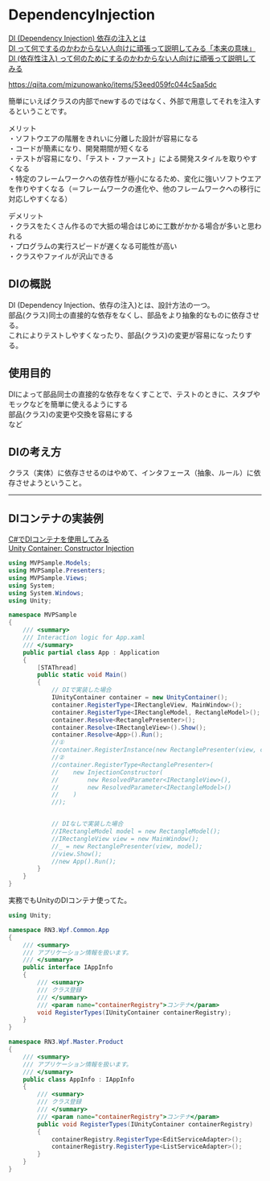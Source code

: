 # DependencyInjection

[DI (Dependency Injection) 依存の注入とは](https://demi-urge.com/dependency-injection/)  
[DI って何でするのかわからない人向けに頑張って説明してみる「本来の意味」](https://qiita.com/okazuki/items/0c17a161a921847cd080)  
[DI (依存性注入) って何のためにするのかわからない人向けに頑張って説明してみる](https://qiita.com/okazuki/items/a0f2fb0a63ca88340ff6)  

https://qiita.com/mizunowanko/items/53eed059fc044c5aa5dc

簡単にいえばクラスの内部でnewするのではなく、外部で用意してそれを注入するということです。  

メリット  
・ソフトウエアの階層をきれいに分離した設計が容易になる  
・コードが簡素になり、開発期間が短くなる  
・テストが容易になり、「テスト・ファースト」による開発スタイルを取りやすくなる  
・特定のフレームワークへの依存性が極小になるため、変化に強いソフトウエアを作りやすくなる（＝フレームワークの進化や、他のフレームワークへの移行に対応しやすくなる）  

デメリット  
・クラスをたくさん作るので大抵の場合はじめに工数がかかる場合が多いと思われる  
・プログラムの実行スピードが遅くなる可能性が高い  
・クラスやファイルが沢山できる  

## DIの概説

DI (Dependency Injection、依存の注入)とは、設計方法の一つ。  
部品(クラス)同士の直接的な依存をなくし、部品をより抽象的なものに依存させる。  
これによりテストしやすくなったり、部品(クラス)の変更が容易になったりする。  

## 使用目的

DIによって部品同士の直接的な依存をなくすことで、テストのときに、スタブやモックなどを簡単に使えるようにする  
部品(クラス)の変更や交換を容易にする  
など  

## DIの考え方

クラス（実体）に依存させるのはやめて、インタフェース（抽象、ルール）に依存させようということ。  

---

## DIコンテナの実装例

[C#でDIコンテナを使用してみる](https://remix-yh.net/1332/)  
[Unity Container: Constructor Injection](https://www.tutorialsteacher.com/ioc/constructor-injection-using-unity-container)  

``` C#
using MVPSample.Models;
using MVPSample.Presenters;
using MVPSample.Views;
using System;
using System.Windows;
using Unity;

namespace MVPSample
{
    /// <summary>
    /// Interaction logic for App.xaml
    /// </summary>
    public partial class App : Application
    {
        [STAThread]
        public static void Main()
        {
            // DIで実装した場合
            IUnityContainer container = new UnityContainer();
            container.RegisterType<IRectangleView, MainWindow>();
            container.RegisterType<IRectangleModel, RectangleModel>();
            container.Resolve<RectanglePresenter>();
            container.Resolve<IRectangleView>().Show();
            container.Resolve<App>().Run();
            //①
            //container.RegisterInstance(new RectanglePresenter(view, container.Resolve<IRectangleModel>()));
            //②
            //container.RegisterType<RectanglePresenter>(
            //    new InjectionConstructor(
            //        new ResolvedParameter<IRectangleView>(),
            //        new ResolvedParameter<IRectangleModel>()
            //    )
            //);


            // DIなしで実装した場合
            //IRectangleModel model = new RectangleModel();
            //IRectangleView view = new MainWindow();
            //_ = new RectanglePresenter(view, model);
            //view.Show();
            //new App().Run();
        }
    }
}
```

実務でもUnityのDIコンテナ使ってた。  

``` C# : 実務コード
using Unity;

namespace RN3.Wpf.Common.App
{
    /// <summary>
    /// アプリケーション情報を扱います。
    /// </summary>
    public interface IAppInfo
    {
        /// <summary>
        /// クラス登録
        /// </summary>
        /// <param name="containerRegistry">コンテナ</param>
        void RegisterTypes(IUnityContainer containerRegistry);
    }
}

namespace RN3.Wpf.Master.Product
{
    /// <summary>
    /// アプリケーション情報を扱います。
    /// </summary>
    public class AppInfo : IAppInfo
    {
        /// <summary>
        /// クラス登録
        /// </summary>
        /// <param name="containerRegistry">コンテナ</param>
        public void RegisterTypes(IUnityContainer containerRegistry)
        {
            containerRegistry.RegisterType<EditServiceAdapter>();
            containerRegistry.RegisterType<ListServiceAdapter>();
        }
    }
}
```

